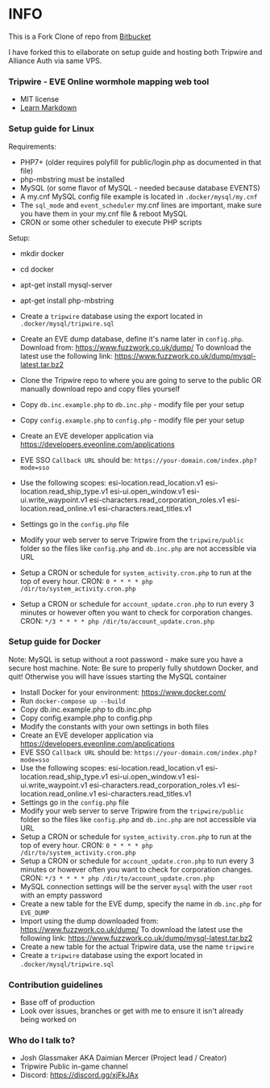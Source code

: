 # INFO #
This is a Fork Clone of repo from [Bitbucket](https://bitbucket.org/daimian/tripwire/branch/production)

I have forked this to ellaborate on setup guide and hosting both Tripwire and Alliance Auth via same VPS.

### Tripwire - EVE Online wormhole mapping web tool ###

* MIT license
* [Learn Markdown](https://bitbucket.org/tutorials/markdowndemo)

### Setup guide for Linux ###

Requirements:

* PHP7+ (older requires polyfill for public/login.php as documented in that file)
* php-mbstring must be installed
* MySQL (or some flavor of MySQL - needed because database EVENTS)
* A my.cnf MySQL config file example is located in `.docker/mysql/my.cnf`
* The `sql_mode` and `event_scheduler` my.cnf lines are important, make sure you have them in your my.cnf file & reboot MySQL
* CRON or some other scheduler to execute PHP scripts

Setup:

* mkdir docker
* cd docker
* apt-get install mysql-server
* apt-get install php-mbstring
  
* Create a `tripwire` database using the export located in `.docker/mysql/tripwire.sql`
* Create an EVE dump database, define it's name later in `config.php`. Download from: https://www.fuzzwork.co.uk/dump/ To download the latest use the following link: https://www.fuzzwork.co.uk/dump/mysql-latest.tar.bz2
* Clone the Tripwire repo to where you are going to serve to the public OR manually download repo and copy files yourself
* Copy `db.inc.example.php` to `db.inc.php` - modify file per your setup
* Copy `config.example.php` to `config.php` - modify file per your setup
* Create an EVE developer application via https://developers.eveonline.com/applications
* EVE SSO `Callback URL` should be: `https://your-domain.com/index.php?mode=sso`
* Use the following scopes:
esi-location.read_location.v1
esi-location.read_ship_type.v1
esi-ui.open_window.v1
esi-ui.write_waypoint.v1
esi-characters.read_corporation_roles.v1
esi-location.read_online.v1
esi-characters.read_titles.v1
* Settings go in the `config.php` file
* Modify your web server to serve Tripwire from the `tripwire/public` folder so the files like `config.php` and `db.inc.php` are not accessible via URL
* Setup a CRON or schedule for `system_activity.cron.php` to run at the top of every hour. CRON: `0 * * * * php /dir/to/system_activity.cron.php`
* Setup a CRON or schedule for `account_update.cron.php` to run every 3 minutes or however often you want to check for corporation changes. CRON: `*/3 * * * * php /dir/to/account_update.cron.php`

### Setup guide for Docker ###

Note: MySQL is setup without a root password - make sure you have a secure host machine.
Note: Be sure to properly fully shutdown Docker, and quit! Otherwise you will have issues starting the MySQL container

* Install Docker for your environment: https://www.docker.com/
* Run `docker-compose up --build`
* Copy db.inc.example.php to db.inc.php
* Copy config.example.php to config.php
* Modify the constants with your own settings in both files
* Create an EVE developer application via https://developers.eveonline.com/applications
* EVE SSO `Callback URL` should be: `https://your-domain.com/index.php?mode=sso`
* Use the following scopes:
esi-location.read_location.v1
esi-location.read_ship_type.v1
esi-ui.open_window.v1
esi-ui.write_waypoint.v1
esi-characters.read_corporation_roles.v1
esi-location.read_online.v1
esi-characters.read_titles.v1
* Settings go in the `config.php` file
* Modify your web server to serve Tripwire from the `tripwire/public` folder so the files like `config.php` and `db.inc.php` are not accessible via URL
* Setup a CRON or schedule for `system_activity.cron.php` to run at the top of every hour. CRON: `0 * * * * php /dir/to/system_activity.cron.php`
* Setup a CRON or schedule for `account_update.cron.php` to run every 3 minutes or however often you want to check for corporation changes. CRON: `*/3 * * * * php /dir/to/account_update.cron.php`
* MySQL connection settings will be the server `mysql` with the user `root` with an empty password
* Create a new table for the EVE dump, specify the name in `db.inc.php` for `EVE_DUMP`
* Import using the dump downloaded from: https://www.fuzzwork.co.uk/dump/ To download the latest use the following link: https://www.fuzzwork.co.uk/dump/mysql-latest.tar.bz2
* Create a new table for the actual Tripwire data, use the name `tripwire`
* Create a `tripwire` database using the export located in `.docker/mysql/tripwire.sql`

### Contribution guidelines ###

* Base off of production
* Look over issues, branches or get with me to ensure it isn't already being worked on

### Who do I talk to? ###

* Josh Glassmaker AKA Daimian Mercer (Project lead / Creator)
* Tripwire Public in-game channel
* Discord: https://discord.gg/xjFkJAx
